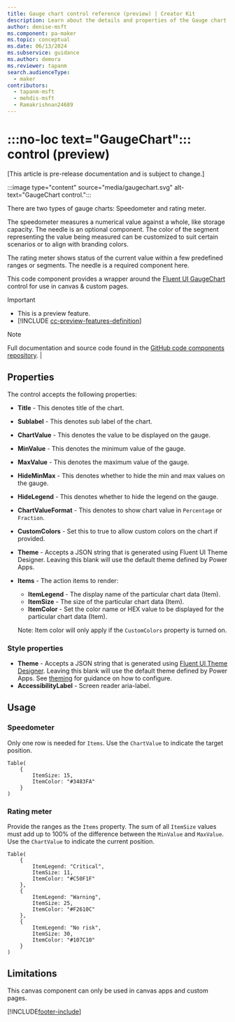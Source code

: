 ```yaml
---
title: Gauge chart control reference (preview) | Creator Kit
description: Learn about the details and properties of the Gauge chart control in the Creator Kit.
author: denise-msft
ms.component: pa-maker
ms.topic: conceptual
ms.date: 06/13/2024
ms.subservice: guidance
ms.author: demora
ms.reviewer: tapanm
search.audienceType: 
  - maker
contributors:
  - tapanm-msft
  - mehdis-msft
  - Ramakrishnan24689
---
```


# :::no-loc text="GaugeChart"::: control (preview)

[This article is pre-release documentation and is subject to change.]

:::image type="content" source="media/gaugechart.svg" alt-text="GaugeChart control.":::

There are two types of gauge charts: Speedometer and rating meter.

The speedometer measures a numerical value against a whole, like storage capacity. The needle is an optional component. The color of the segment representing the value being measured can be customized to suit certain scenarios or to align with branding colors.

The rating meter shows status of the current value within a few predefined ranges or segments. The needle is a required component here.

This code component provides a wrapper around the [Fluent UI GaugeChart](https://developer.microsoft.com/en-us/fluentui#/controls/web/gaugechart) control for use in canvas & custom pages.

> [!IMPORTANT]
>
> - This is a preview feature.
> - [!INCLUDE [cc-preview-features-definition](../../includes/cc-preview-features-definition.md)]

> [!NOTE]
> Full documentation and source code found in the [GitHub code components repository](https://github.com/microsoft/powercat-code-components/tree/main/GaugeChart).    |

## Properties

The control accepts the following properties:

 - **Title** - This denotes title of the chart.
 - **Sublabel** - This denotes sub label of the chart.
 - **ChartValue** - This denotes the value to be displayed on the gauge.
 - **MinValue** - This denotes the minimum value of the gauge.
 - **MaxValue** - This denotes the maximum value of the gauge.
 - **HideMinMax** - This denotes whether to hide the min and max values on the gauge.
 - **HideLegend** - This denotes whether to hide the legend on the gauge.
 - **ChartValueFormat** - This denotes to show chart value in `Percentage` or `Fraction`.
 - **CustomColors** - Set this to true to allow custom colors on the chart if provided.
 - **Theme** - Accepts a JSON string that is generated using Fluent UI Theme Designer. Leaving this blank will use the default theme defined by Power Apps.

- **Items** - The action items to render:
  - **ItemLegend** - The display name of the particular chart data (Item).
  - **ItemSize** - The size of the particular chart data (Item).
  - **ItemColor** - Set the color name or HEX value to be displayed for the particular chart data (Item).

  Note: Item color will only apply if the `CustomColors` property is turned on.

### Style properties

- **Theme** - Accepts a JSON string that is generated using [Fluent UI Theme Designer](https://fabricweb.z5.web.core.windows.net/pr-deploy-site/refs/heads/master/theming-designer/). Leaving this blank will use the default theme defined by Power Apps. See [theming](theme.md) for guidance on how to configure.
- **AccessibilityLabel** - Screen reader aria-label.

## Usage

### Speedometer

Only one row is needed for `Items`.  Use the `ChartValue` to indicate the target position.

```powerapps-dot
Table(
    {
        ItemSize: 15,
        ItemColor: "#3483FA"
    }
)
```

### Rating meter

Provide the ranges as the `Items` property. The sum of all `ItemSize` values must add up to 100% of the difference between the `MinValue` and `MaxValue`. Use the `ChartValue` to indicate the current position.

```powerapps-dot
Table(
    {
        ItemLegend: "Critical",
        ItemSize: 11,
        ItemColor: "#C50F1F"
    },
    {
        ItemLegend: "Warning",
        ItemSize: 25,
        ItemColor: "#F2610C"
    },
    {
        ItemLegend: "No risk",
        ItemSize: 30,
        ItemColor: "#107C10"
    }
)
```

## Limitations

This canvas component can only be used in canvas apps and custom pages.

[!INCLUDE[footer-include](../../includes/footer-banner.md)]
